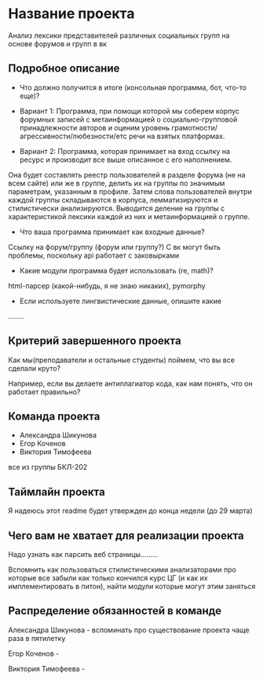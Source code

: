 # Название проекта

Анализ лексики представителей различных социальных групп на основе форумов и групп в вк

## Подробное описание

- Что должно получится в итоге (консольная программа, бот, что-то еще)?

- Вариант 1: Программа, при помощи которой мы соберем корпус форумных записей с метаинформацией о социально-групповой принадлежности авторов и оценим уровень грамотности/агрессивности/любезности/етс речи на взятых платформах.
- Вариант 2: Программа, которая принимает на вход ссылку на ресурс и производит все выше описанное с его наполнением.

Она будет составлять реестр пользователей в разделе форума (не на всем сайте) или же в группе, делить их на группы по значимым параметрам, указанным в профиле. Затем слова пользователей внутри каждой группы складываются в корпуса, лемматизируются и стилистически анализируются. Выводится деление на группы с характеристикой лексики каждой из них и метаинформацией о группе.

- Что ваша программа принимает как входные данные?

Ссылку на форум/группу (форум или группу?) С вк могут быть проблемы, поскольку api работает с заковырками

- Какие модули программа будет использовать (re, math)?

html-парсер (какой-нибудь, я не знаю никаких), pymorphy

- Если используете лингвистические данные, опишите какие

........

## Критерий завершенного проекта

Как мы(преподаватели и остальные студенты) поймем, что вы все сделали круто?

Например, если вы делаете антиплагиатор кода, как нам понять, что он работает правильно?

## Команда проекта

- Александра Шикунова
- Егор Коченов
- Виктория Тимофеева

все из группы БКЛ-202

## Таймлайн проекта

Я надеюсь этот readme будет утвержден до конца недели (до 29 марта)

## Чего вам не хватает для реализации проекта

Надо узнать как парсить веб страницы.........

Вспомнить как пользоваться стилистическими анализаторами про которые все забыли как только кончился курс ЦГ (и как их имплементировать в питон), найти модули которые могут этим заняться

## Распределение обязанностей в команде

Александра Шикунова - вспоминать про существование проекта чаще раза в пятилетку

Егор Коченов -

Виктория Тимофеева - 
